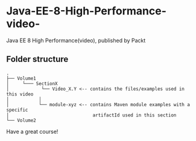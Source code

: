 # Java-EE-8-High-Performance-video-
Java EE 8 High Performance(video), published by Packt


## Folder structure

```
.
├── Volume1
│     └─── SectionX
│            └── Video_X.Y <-- contains the files/examples used in this video
│  			│  
│  			└── module-xyz <-- contains Maven module examples with a specific 
│                               artifactId used in this section
└── Volume2
```

Have a great course!